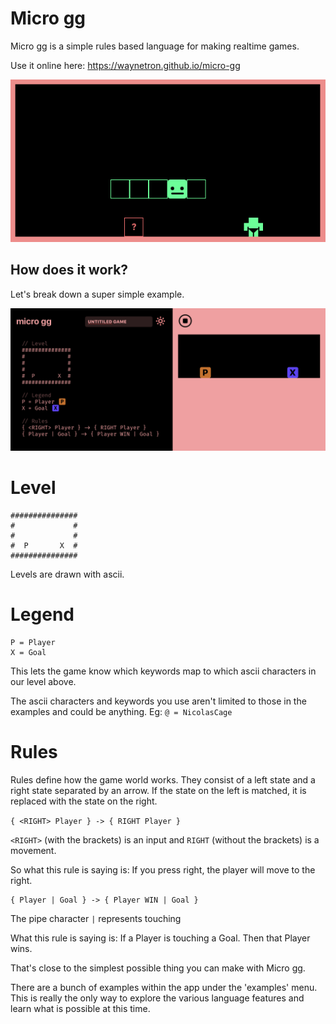 # Micro gg

Micro gg is a simple rules based language for making realtime games.

Use it online here: <https://waynetron.github.io/micro-gg>

![alt text](gifs/simple-platformer-example.gif "Simple platformer example")

## How does it work?

Let's break down a super simple example.

![alt text](gifs/simple-game-screenshot.png "Micro gg screenshot")

# Level
```
###############
#             #
#             #
#  P       X  #
###############
```
Levels are drawn with ascii.


# Legend
```
P = Player
X = Goal
```

This lets the game know which keywords map to which ascii characters in our level above.

The ascii characters and keywords you use aren't limited to those in the examples and could be anything. Eg: ```@ = NicolasCage```


# Rules
Rules define how the game world works. They consist of a left state and a right state separated by an arrow.
If the state on the left is matched, it is replaced with the state on the right.

``` { <RIGHT> Player } -> { RIGHT Player } ```

```<RIGHT>``` (with the brackets) is an input and ```RIGHT``` (without the brackets) is a movement.

So what this rule is saying is: If you press right, the player will move to the right.

```
{ Player | Goal } -> { Player WIN | Goal }
```
The pipe character ```|``` represents touching

What this rule is saying is: If a Player is touching a Goal. Then that Player wins.

That's close to the simplest possible thing you can make with Micro gg.

There are a bunch of examples within the app under the 'examples' menu. This is really the only way to explore the various language features and learn what is possible at this time.